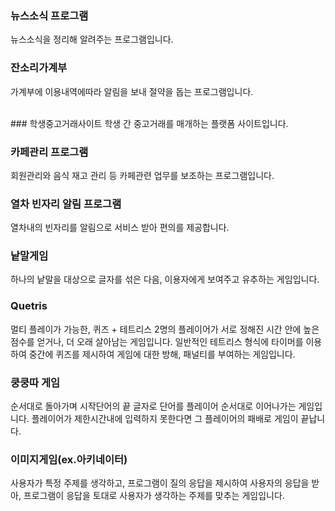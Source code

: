 ### 뉴스소식 프로그램
뉴스소식을 정리해 알려주는 프로그램입니다.


### 잔소리가계부
가계부에 이용내역에따라 알림을 보내 절약을 돕는 프로그램입니다.

<br>
### 학생중고거래사이트
학생 간 중고거래를 매개하는 플랫폼 사이트입니다.


### 카페관리 프로그램
회원관리와 음식 재고 관리 등 카페관련 업무를 보조하는 프로그램입니다.

### 열차 빈자리 알림 프로그램
열차내의 빈자리를 알림으로 서비스 받아 편의를 제공합니다.




### 낱말게임
하나의 낱말을 대상으로 글자를 섞은 다음, 
이용자에게 보여주고 유추하는 게임입니다.


### Quetris 
멀티 플레이가 가능한, 퀴즈 + 테트리스
2명의 플레이어가 서로 정해진 시간 안에 높은 점수를 얻거나, 
더 오래 살아남는 게임입니다.
일반적인 테트리스 형식에 타이머를 이용하여 중간에 퀴즈를 제시하여 
게임에 대한 방해, 패널티를 부여하는 게임입니다.


### 쿵쿵따 게임
순서대로 돌아가며 시작단어의 끝 글자로 단어를 플레이어 순서대로 이어나가는 게임입니다.
플레이어가 제한시간내에 입력하지 못한다면 그 플레이어의 패배로 게임이 끝납니다.


### 이미지게임(ex.아키네이터)
사용자가 특정 주제를 생각하고, 
프로그램이 질의 응답을 제시하여 사용자의 응답을 받아, 
프로그램이 응답을 토대로 사용자가 생각하는 주제를 맞추는 게임입니다.
